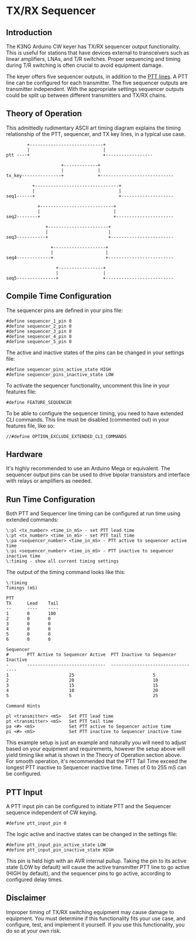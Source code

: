 # TX/RX Sequencer

## Introduction

The K3NG Arduino CW keyer has TX/RX sequencer output functionality.  This is useful for stations that have devices external to transceivers such as linear amplifiers, LNAs, and T/R switches.  Proper sequencing and timing during T/R switching is often crucial to avoid equipment damage.

The keyer offers five sequencer outputs, in addition to the [PTT lines](https://github.com/k3ng/k3ng_cw_keyer/wiki/225-Sidetone,-PTT,-and-TX-Key-Lines).  A PTT line can be configured for each transmitter.  The five sequencer outputs are transmitter independent.  With the appropriate settings sequencer outputs could be split up between different transmitters and TX/RX chains.

## Theory of Operation

This admittedly rudimentary ASCII art timing diagram explains the timing relationship of the PTT, sequencer, and TX key lines, in a typical use case.

            +----------------------------+
            |                            |
    ptt ----+                            +------------------

                         +-------------+
                         |             |
    tx_key---------------+             +----------------------------

              +--------------------------------+
              |                                |
    seq1------+                                +--------------------

                +----------------------------+
                |                            |
    seq2--------+                            +----------------------

                   +-----------------------+
                   |                       |
    seq3-----------+                       +------------------------

                     +--------------------+
                     |                    |
    seq4-------------+                    +-------------------------

                       +-----------------+
                       |                 |
    seq5---------------+                 +--------------------------



## Compile Time Configuration

The sequencer pins are defined in your pins file:

    #define sequencer_1_pin 0
    #define sequencer_2_pin 0
    #define sequencer_3_pin 0
    #define sequencer_4_pin 0
    #define sequencer_5_pin 0

The active and inactive states of the pins can be changed in your settings file:

    #define sequencer_pins_active_state HIGH
    #define sequencer_pins_inactive_state LOW

To activate the sequencer functionality, uncomment this line in your features file:

    #define FEATURE_SEQUENCER

To be able to configure the sequencer timing, you need to have extended CLI commands.  This line must be disabled (commented out) in your features file, like so:

    //#define OPTION_EXCLUDE_EXTENDED_CLI_COMMANDS

## Hardware

It's highly recommended to use an Arduino Mega or equivalent.  The sequencer output pins can be used to drive bipolar transistors and interface with relays or amplifiers as needed.

## Run Time Configuration

Both PTT and Sequencer line timing can be configured at run time using extended commands:

    \:pl <tx_number> <time_in_mS> - set PTT lead time
    \:pt <tx_number> <time_in_mS> - set PTT tail time
    \:pa <sequencer_number> <time_in_mS> - PTT active to sequencer active time
    \:pi <sequencer_number> <time_in_mS> - PTT inactive to sequencer inactive time
    \:timing - show all current timing settings

The output of the timing command looks like this:

    \:timing
    Timings (mS)

    PTT
    TX      Lead    Tail
    --      ----    ----
    1       0       100
    2       0       0
    3       0       0
    4       0       0
    5       0       0
    6       0       0

    Sequencer
    #       PTT Active to Sequencer Active  PTT Inactive to Sequencer Inactive
    -       ------------------------------  ----------------------------------
    1                       25                              5
    2                       20                              10
    3                       15                              15
    4                       10                              20
    5                       5                               25

    Command Hints

    pl <transmitter> <mS>   Set PTT lead time
    pt <transmitter> <mS>   Set PTT tail time
    pa <#> <mS>             Set PTT active to Sequencer active time
    pi <#> <mS>             Set PTT inactive to Sequencer inactive time

This example setup is just an example and naturally you will need to adjust based on your equipment and requirements, however the setup above will yield timing like what is shown in the Theory of Operation section above.  For smooth operation, it's recommended that the PTT Tail Time exceed the longest PTT inactive to Sequencer inactive time.  Times of 0 to 255 mS can be configured.

## PTT Input

A PTT input pin can be configured to initiate PTT and the Sequencer sequence independent of CW keying.


    #define ptt_input_pin 0

The logic active and inactive states can be changed in the settings file:

    #define ptt_input_pin_active_state LOW
    #define ptt_input_pin_inactive_state HIGH

This pin is held high with an AVR internal pullup.  Taking the pin to its active state (LOW by default) will cause the active transmitter PTT line to go active (HIGH by default), and the sequencer pins to go active, according to configured delay times.

## Disclaimer

Improper timing of TX/RX switching equipment may cause damage to equipment.  You must determine if this functionality fits your use case, and configure, test, and implement it yourself.  If you use this functionality, you do so at your own risk. 
